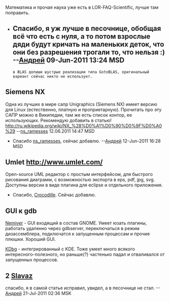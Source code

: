 Математика и прочая наука уже есть в LOR-FAQ-Scientific, лучше там
поправить.

  -   
    Спасибо, я уж лучше в песочнице, обобщая всё что есть с нуля, а то
    потом взрослые дяди будут кричать на маленьких деток, что они без
    разрешения трогали то, что нельзя :)
    --[Андрей](User:adriano32 "wikilink") 09-Jun-2011 13:24 MSD
      -   
        в BLAS допиши шустрые реализации типа GotoBLAS, оригинальный
        вариант сейчас никто не использует.

## Siemens NX

Одна из лучших в мире сапр Unigraphics (Siemens NX) имеет версию для
Linux (естественно, платную и проприетарную). Прочитать про эту САПР
можно в Википедии, там же есть список контор, ее использующих.
Рекомендую добавить в статью\!
<http://ru.wikipedia.org/wiki/NX_%28%D0%A1%D0%90%D0%9F%D0%A0%29>
--[ns\_ramesses](User:ns_ramesses "wikilink") 12.06.2011 14:47 MSD

  -   
    Спасибо [ns\_ramesses](User:ns_ramesses "wikilink"), сейчас добавлю.
    --[Андрей](User:adriano32 "wikilink") 12-Jun-2011 16:28 MSD

## Umlet <http://www.umlet.com/>

Open-source UML редактор с простым интерфейсом, для быстрого рисования
диаграмм, с возможностью экспорта в eps, pdf, jpg, svg. Доступны
версии в виде плагина для eclipse и отдельного приложения.

  -   
    Спасибо, [Crocodille](User:Crocodille "wikilink"). Сейчас добавлю.

## GUI к gdb

[Nemiver](http://projects.gnome.org/nemiver/) - GUI входящий в состав
GNOME. Умеет юзать плагины, работать удаленно через gdbserver,
переключаться в режим дизассемблера, подключатся к запущенным
процессам и прочие плюшки. Хороший GUI.

[KDbg](http://www.kdbg.org/) - интегрированный с KDE. Тоже умеет много
всякого интересного-полезного, но раньше(?) частенько падал и
отваливался от запущенных процессов.

## 2 [Slavaz](User:Slavaz "wikilink")

спасибо, я в самой статье исправил, увидел, а в песочнице не стал.
--[Андрей](User:adriano32 "wikilink") 21-Jul-2011 02:36 MSK
